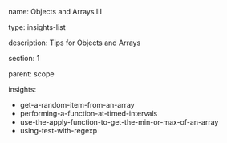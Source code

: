 name: Objects and Arrays III

type: insights-list

description: Tips for Objects and Arrays

section: 1

parent: scope

insights:
  - get-a-random-item-from-an-array
  - performing-a-function-at-timed-intervals
  - use-the-apply-function-to-get-the-min-or-max-of-an-array
  - using-test-with-regexp

